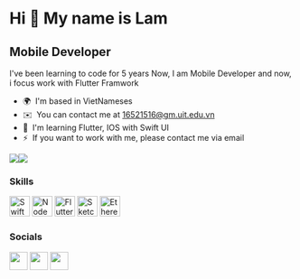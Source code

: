 Hi 👋 My name is Lam
====================

Mobile Developer
----------------

I've been learning to code for 5 years Now, I am Mobile Developer and now, i focus work with Flutter Framwork

* 🌍  I'm based in VietNameses
* ✉️  You can contact me at [16521516@gm.uit.edu.vn](mailto:16521516@gm.uit.edu.vn)
* 🧠  I'm learning Flutter, IOS with Swift UI
* ⚡  If you want to work with me, please contact me via email

<a href="https://www.twitter.com/LeThachLamm" target="_blank" rel="noreferrer"><img
src="https://img.shields.io/twitter/follow/LeThachLamm?logo=twitter&style=for-the-badge&color=0891b2&labelColor=1c1917"
/></a><a href="https://www.github.com/bigdog156" target="_blank" rel="noreferrer"><img
src="https://img.shields.io/github/followers/bigdog156?logo=github&style=for-the-badge&color=0891b2&labelColor=1c1917" /></a>

### Skills

<p align="left">
<a href="https://developer.apple.com/swift/" target="_blank" rel="noreferrer"><img src="https://raw.githubusercontent.com/danielcranney/readme-generator/main/public/icons/skills/swift-colored.svg" width="36" height="36" alt="Swift" /></a>
<a href="https://nodejs.org/en/" target="_blank" rel="noreferrer"><img src="https://raw.githubusercontent.com/danielcranney/readme-generator/main/public/icons/skills/nodejs-colored.svg" width="36" height="36" alt="NodeJS" /></a>
<a href="https://flutter.dev/" target="_blank" rel="noreferrer"><img src="https://raw.githubusercontent.com/danielcranney/readme-generator/main/public/icons/skills/flutter-colored.svg" width="36" height="36" alt="Flutter" /></a>
<a href="https://www.sketch.com/" target="_blank" rel="noreferrer"><img src="https://raw.githubusercontent.com/danielcranney/readme-generator/main/public/icons/skills/sketch-colored.svg" width="36" height="36" alt="Sketch" /></a>
<a href="https://ethereum.org/en/" target="_blank" rel="noreferrer"><img src="https://raw.githubusercontent.com/danielcranney/readme-generator/main/public/icons/skills/ethereum-colored.svg" width="36" height="36" alt="Ethereum" /></a>
</p>


### Socials

<p align="left"> <a href="https://www.github.com/bigdog156" target="_blank" rel="noreferrer"><img src="https://raw.githubusercontent.com/danielcranney/readme-generator/main/public/icons/socials/github.svg" width="32" height="32" /></a> <a href="https://www.linkedin.com/in/lethachlam10079" target="_blank" rel="noreferrer"><img src="https://raw.githubusercontent.com/danielcranney/readme-generator/main/public/icons/socials/linkedin.svg" width="32" height="32" /></a> <a href="https://www.twitter.com/LeThachLamm" target="_blank" rel="noreferrer"><img src="https://raw.githubusercontent.com/danielcranney/readme-generator/main/public/icons/socials/twitter.svg" width="32" height="32" /></a></p>


